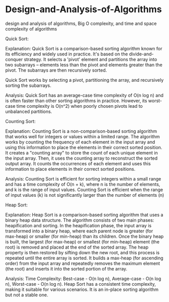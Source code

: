 # Design-and-Analysis-of-Algorithms
design and analysis of algorithms, Big O complexity, and time and space complexity of algorithms 

Quick Sort:

Explanation: Quick Sort is a comparison-based sorting algorithm known for its efficiency and widely used in practice. It's based on the divide-and-conquer strategy. It selects a 'pivot' element and partitions the array into two subarrays – elements less than the pivot and elements greater than the pivot. The subarrays are then recursively sorted.

Quick Sort works by selecting a pivot, partitioning the array, and recursively sorting the subarrays. 

Analysis: 
Quick Sort has an average-case time complexity of O(n log n) and is often faster than other sorting algorithms in practice. However, its worst-case time complexity is O(n^2) when poorly chosen pivots lead to unbalanced partitions.


Counting Sort:

Explanation: Counting Sort is a non-comparison-based sorting algorithm that works well for integers or values within a limited range. The algorithm works by counting the frequency of each element in the input array and using this information to place the elements in their correct sorted position.
It creates a "counting array" to store the count of each unique element in the input array.
Then, it uses the counting array to reconstruct the sorted output array.
It counts the occurrences of each element and uses this information to place elements in their correct sorted positions.


Analysis: 
Counting Sort is efficient for sorting integers within a small range and has a time complexity of O(n + k), where n is the number of elements, and k is the range of input values.
Counting Sort is efficient when the range of input values (k) is not significantly larger than the number of elements (n)

Heap Sort:

Explanation: 
Heap Sort is a comparison-based sorting algorithm that uses a binary heap data structure. The algorithm consists of two main phases: heapification and sorting.
In the heapification phase, the input array is transformed into a binary heap, where each parent node is greater (for max-heap) or smaller (for min-heap) than its children.
Once the binary heap is built, the largest (for max-heap) or smallest (for min-heap) element (the root) is removed and placed at the end of the sorted array.
The heap property is then restored by sifting down the new root, and this process is repeated until the entire array is sorted.
It builds a max-heap (for ascending order) from the input array and repeatedly removes the maximum element (the root) and inserts it into the sorted portion of the array.

Analysis:
Time Complexity: Best-case - O(n log n), Average-case - O(n log n), Worst-case - O(n log n).
Heap Sort has a consistent time complexity, making it suitable for various scenarios.
It is an in-place sorting algorithm but not a stable one.
